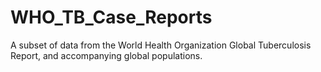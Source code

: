 # WHO_TB_Case_Reports
 A subset of data from the World Health Organization Global Tuberculosis Report, and accompanying global populations.
